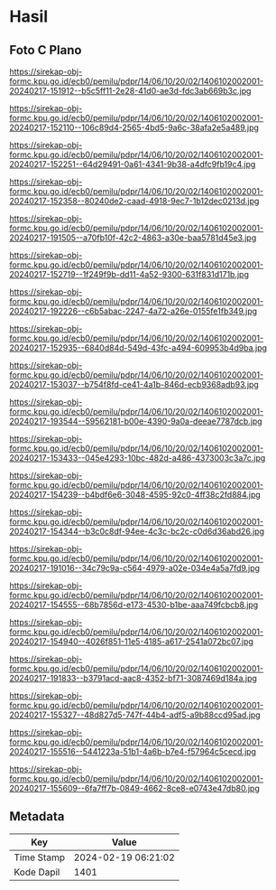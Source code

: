 # Hasil

## Foto C Plano

https://sirekap-obj-formc.kpu.go.id/ecb0/pemilu/pdpr/14/06/10/20/02/1406102002001-20240217-151912--b5c5ff11-2e28-41d0-ae3d-fdc3ab669b3c.jpg

https://sirekap-obj-formc.kpu.go.id/ecb0/pemilu/pdpr/14/06/10/20/02/1406102002001-20240217-152110--106c89d4-2565-4bd5-9a6c-38afa2e5a489.jpg

https://sirekap-obj-formc.kpu.go.id/ecb0/pemilu/pdpr/14/06/10/20/02/1406102002001-20240217-152251--64d29491-0a61-4341-9b38-a4dfc9fb19c4.jpg

https://sirekap-obj-formc.kpu.go.id/ecb0/pemilu/pdpr/14/06/10/20/02/1406102002001-20240217-152358--80240de2-caad-4918-9ec7-1b12dec0213d.jpg

https://sirekap-obj-formc.kpu.go.id/ecb0/pemilu/pdpr/14/06/10/20/02/1406102002001-20240217-191505--a70fb10f-42c2-4863-a30e-baa5781d45e3.jpg

https://sirekap-obj-formc.kpu.go.id/ecb0/pemilu/pdpr/14/06/10/20/02/1406102002001-20240217-152719--1f249f9b-dd11-4a52-9300-631f831d171b.jpg

https://sirekap-obj-formc.kpu.go.id/ecb0/pemilu/pdpr/14/06/10/20/02/1406102002001-20240217-192226--c6b5abac-2247-4a72-a26e-0155fe1fb349.jpg

https://sirekap-obj-formc.kpu.go.id/ecb0/pemilu/pdpr/14/06/10/20/02/1406102002001-20240217-152935--6840d84d-549d-43fc-a494-609953b4d9ba.jpg

https://sirekap-obj-formc.kpu.go.id/ecb0/pemilu/pdpr/14/06/10/20/02/1406102002001-20240217-153037--b754f8fd-ce41-4a1b-846d-ecb9368adb93.jpg

https://sirekap-obj-formc.kpu.go.id/ecb0/pemilu/pdpr/14/06/10/20/02/1406102002001-20240217-193544--59562181-b00e-4390-9a0a-deeae7787dcb.jpg

https://sirekap-obj-formc.kpu.go.id/ecb0/pemilu/pdpr/14/06/10/20/02/1406102002001-20240217-153433--045e4293-10bc-482d-a486-4373003c3a7c.jpg

https://sirekap-obj-formc.kpu.go.id/ecb0/pemilu/pdpr/14/06/10/20/02/1406102002001-20240217-154239--b4bdf6e6-3048-4595-92c0-4ff38c2fd884.jpg

https://sirekap-obj-formc.kpu.go.id/ecb0/pemilu/pdpr/14/06/10/20/02/1406102002001-20240217-154344--b3c0c8df-94ee-4c3c-bc2c-c0d6d36abd26.jpg

https://sirekap-obj-formc.kpu.go.id/ecb0/pemilu/pdpr/14/06/10/20/02/1406102002001-20240217-191016--34c79c9a-c564-4979-a02e-034e4a5a7fd9.jpg

https://sirekap-obj-formc.kpu.go.id/ecb0/pemilu/pdpr/14/06/10/20/02/1406102002001-20240217-154555--68b7856d-e173-4530-b1be-aaa749fcbcb8.jpg

https://sirekap-obj-formc.kpu.go.id/ecb0/pemilu/pdpr/14/06/10/20/02/1406102002001-20240217-154940--4026f851-11e5-4185-a617-2541a072bc07.jpg

https://sirekap-obj-formc.kpu.go.id/ecb0/pemilu/pdpr/14/06/10/20/02/1406102002001-20240217-191833--b3791acd-aac8-4352-bf71-3087469d184a.jpg

https://sirekap-obj-formc.kpu.go.id/ecb0/pemilu/pdpr/14/06/10/20/02/1406102002001-20240217-155327--48d827d5-747f-44b4-adf5-a9b88ccd95ad.jpg

https://sirekap-obj-formc.kpu.go.id/ecb0/pemilu/pdpr/14/06/10/20/02/1406102002001-20240217-155516--5441223a-51b1-4a6b-b7e4-f57964c5cecd.jpg

https://sirekap-obj-formc.kpu.go.id/ecb0/pemilu/pdpr/14/06/10/20/02/1406102002001-20240217-155609--6fa7ff7b-0849-4662-8ce8-e0743e47db80.jpg


## Metadata

| Key        | Value               |
| ---------- | ------------------- |
| Time Stamp | 2024-02-19 06:21:02 |
| Kode Dapil | 1401                |



